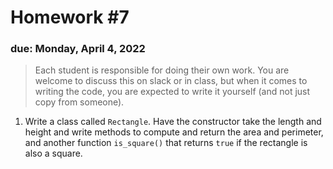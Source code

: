 # Homework #7

### due: Monday, April 4, 2022

> Each student is responsible for doing their own work.  You are welcome to
> discuss this on slack or in class, but when it comes to writing the code,
> you are expected to write it yourself (and not just copy from someone).

1. Write a class called `Rectangle`.  Have the constructor take the length and height
   and write methods to compute and return the area and perimeter, and another function
   `is_square()` that returns `true` if the rectangle is also a square.
